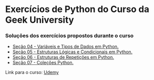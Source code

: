# Exercícios de Python do Curso da Geek University
### Soluções dos exercícios propostos durante o curso

- [Seção 04 - Variáveis e Tipos de Dados em Python.](https://github.com/romulovieira777/Exercicios_Python_Geek_University/tree/master/Se%C3%A7%C3%A3o%2004%20-%20Vari%C3%A1veis%20e%20Tipos%20de%20Dados)
- [Seção 05 - Estruturas Lógicas e Condicionais em Python.](https://github.com/romulovieira777/Exercicios_Python_Geek_University/tree/master/Se%C3%A7%C3%A3o%2005%20-%20Estruturas%20L%C3%B3gicas%20e%20Condicionais%20em%20Python)
- [Seção 06 - Estruturas de Repetições em Python.](https://github.com/romulovieira777/Exercicios_Python_Geek_University/tree/master/Se%C3%A7%C3%A3o%2006%20-%20Estruturas%20de%20Repeti%C3%A7%C3%A3o%20em%20Python)
- [Seção 07 - Coleções Python.](https://github.com/romulovieira777/Exercicios_Python_Geek_University/tree/master/Se%C3%A7%C3%A3o%2007%20-%20Cole%C3%A7%C3%B5es%20Python)

Link para o curso: [Udemy](https://www.udemy.com/course/curso-de-programacao-em-python-do-basico-ao-avancado/)
